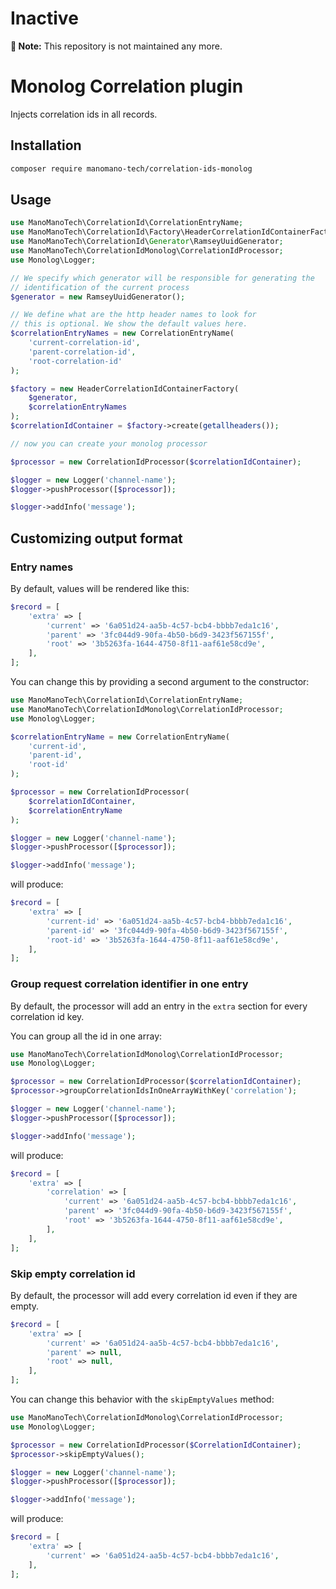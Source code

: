 # Inactive

**📢 Note:** This repository is not maintained any more.

Monolog Correlation plugin
==========================

Injects correlation ids in all records.

Installation
------------

```bash
composer require manomano-tech/correlation-ids-monolog
```

Usage
-----

```php
use ManoManoTech\CorrelationId\CorrelationEntryName;
use ManoManoTech\CorrelationId\Factory\HeaderCorrelationIdContainerFactory;
use ManoManoTech\CorrelationId\Generator\RamseyUuidGenerator;
use ManoManoTech\CorrelationIdMonolog\CorrelationIdProcessor;
use Monolog\Logger;

// We specify which generator will be responsible for generating the
// identification of the current process
$generator = new RamseyUuidGenerator();

// We define what are the http header names to look for
// this is optional. We show the default values here.
$correlationEntryNames = new CorrelationEntryName(
    'current-correlation-id',
    'parent-correlation-id',
    'root-correlation-id'
);

$factory = new HeaderCorrelationIdContainerFactory(
    $generator,
    $correlationEntryNames
);
$correlationIdContainer = $factory->create(getallheaders());

// now you can create your monolog processor

$processor = new CorrelationIdProcessor($correlationIdContainer);

$logger = new Logger('channel-name');
$logger->pushProcessor([$processor]);

$logger->addInfo('message');
```

Customizing output format
-------------------------

### Entry names

By default, values will be rendered like this:

```php
$record = [
    'extra' => [
        'current' => '6a051d24-aa5b-4c57-bcb4-bbbb7eda1c16',
        'parent' => '3fc044d9-90fa-4b50-b6d9-3423f567155f',
        'root' => '3b5263fa-1644-4750-8f11-aaf61e58cd9e',
    ],
];
```

You can change this by providing a second argument to the constructor:

```php
use ManoManoTech\CorrelationId\CorrelationEntryName;
use ManoManoTech\CorrelationIdMonolog\CorrelationIdProcessor;
use Monolog\Logger;

$correlationEntryName = new CorrelationEntryName(
    'current-id',
    'parent-id',
    'root-id'
);

$processor = new CorrelationIdProcessor(
    $correlationIdContainer,
    $correlationEntryName
);

$logger = new Logger('channel-name');
$logger->pushProcessor([$processor]);

$logger->addInfo('message');
```

will produce:

```php
$record = [
    'extra' => [
        'current-id' => '6a051d24-aa5b-4c57-bcb4-bbbb7eda1c16',
        'parent-id' => '3fc044d9-90fa-4b50-b6d9-3423f567155f',
        'root-id' => '3b5263fa-1644-4750-8f11-aaf61e58cd9e',
    ],
];
```

### Group request correlation identifier in one entry

By default, the processor will add an entry in the `extra` section for every
correlation id key.

You can group all the id in one array:

```php
use ManoManoTech\CorrelationIdMonolog\CorrelationIdProcessor;
use Monolog\Logger;

$processor = new CorrelationIdProcessor($correlationIdContainer);
$processor->groupCorrelationIdsInOneArrayWithKey('correlation');

$logger = new Logger('channel-name');
$logger->pushProcessor([$processor]);

$logger->addInfo('message');
```

will produce:

```php
$record = [
    'extra' => [
        'correlation' => [
            'current' => '6a051d24-aa5b-4c57-bcb4-bbbb7eda1c16',
            'parent' => '3fc044d9-90fa-4b50-b6d9-3423f567155f',
            'root' => '3b5263fa-1644-4750-8f11-aaf61e58cd9e',
        ],
    ],
];
```

### Skip empty correlation id

By default, the processor will add every correlation id even if they are empty.

```php
$record = [
    'extra' => [
        'current' => '6a051d24-aa5b-4c57-bcb4-bbbb7eda1c16',
        'parent' => null,
        'root' => null,
    ],
];
```

You can change this behavior with the `skipEmptyValues` method:


```php
use ManoManoTech\CorrelationIdMonolog\CorrelationIdProcessor;
use Monolog\Logger;

$processor = new CorrelationIdProcessor($CorrelationIdContainer);
$processor->skipEmptyValues();

$logger = new Logger('channel-name');
$logger->pushProcessor([$processor]);

$logger->addInfo('message');
```

will produce:

```php
$record = [
    'extra' => [
        'current' => '6a051d24-aa5b-4c57-bcb4-bbbb7eda1c16',
    ],
];
```

